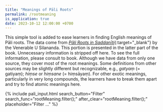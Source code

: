 ```yaml
---
title: "Meanings of Pāli Roots"
permalink: /rootmeaning
is_application: true
date: 2023-10-12 12:00:00 +0700
---
```


This simple tool is added to ease learners in finding English meanings of Pāli roots. The data come from [*Pāli Roots in Saddanīti*](https://archive.org/details/ThePaliRootsInSaddaniti){:target="\_blank"} by the Venerable U Silananda. This portion is presented in the latter part of the book. Unnecessary information is stripped off here. To see the full information, please consult to book. Although we have data from only one source, they cover most of the root meanings. Some definitions from other sources may be slightly different but recognizable, e.g., *gatyaṃ* (= gatiyaṃ); *hiṃse* or *hiṃsane* (= hiṃsāyaṃ). For other exotic meanings, particularly in very long compounds, the learners have to break them apart and try to find atomic meanings here.

{% include pali_input.html search_button="Filter" search_func="rootMeaning.filter();" after_clear="rootMeaning.filter();" placeholder="Filter ..." %}
<div>
<span class="label" id="itemcount" style="display:none;"></span>
</div>
<div id="listresult" style="padding-top:5px"></div>
<script src="/assets/js/rootmeaning.js"></script>
<script src="/assets/js/pako_inflate.min.js"></script>
<script>
rootMeaning.util = bcUtil;
rootMeaning.paliInput = paliInput;
rootMeaning.loadMeaningList();
</script>


